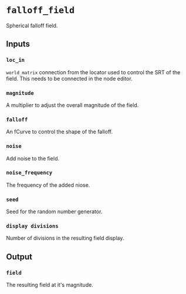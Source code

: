 # `falloff_field`
Spherical falloff field.

## Inputs
### `loc_in`
`world_matrix` connection from the locator used to control the SRT of the field.  This needs to be connected in the node editor. 

### `magnitude`
A multiplier to adjust the overall magnitude of the field.

### `falloff`
An fCurve to control the shape of the falloff.

### `noise`
Add noise to the field.

### `noise_frequency`
The frequency of the added niose.

### `seed`
Seed for the random number generator.

### `display divisions`
Number of divisions in the resulting field display.

## Output

### `field`
The resulting field at it's magnitude.


